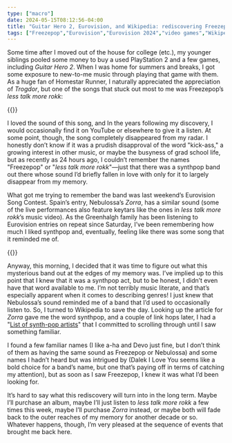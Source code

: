 ```yaml
---
type: ["macro"]
date: 2024-05-15T08:12:56-04:00
title: "Guitar Hero 2, Eurovision, and Wikipedia: rediscovering Freezepop"
tags: ["Freezepop","Eurovision","Eurovision 2024","video games","Wikipedia","synthpop","Homestar Runner","music"]
---
```

Some time after I moved out of the house for college (etc.), my younger siblings pooled some money to buy a used PlayStation 2 and a few games, including *Guitar Hero 2*. When I was home for summers and breaks, I got some exposure to new-to-me music through playing that game with them. As a huge fan of Homestar Runner, I naturally appreciated the appreciation of *Trogdor*, but one of the songs that stuck out most to me was Freezepop’s *less talk more rokk*:

{{<youtube id="WcAFkYUnSjg">}}

I loved the sound of this song, and In the years following my discovery, I would occasionally find it on YouTube or elsewhere to give it a listen. At some point, though, the song completely disappeared from my radar. I honestly don’t know if it was a prudish disapproval of the word "kick-ass," a growing interest in other music, or maybe the busyness of grad school life, but as recently as 24 hours ago, I couldn’t remember the names "Freezepop" or "*less talk more rokk*"—just that there was a synthpop band out there whose sound I’d briefly fallen in love with only for it to largely disappear from my memory.

What got me trying to remember the band was last weekend’s Eurovision Song Contest. Spain’s entry, Nebulossa’s *Zorra*, has a similar sound (some of the live performances also feature keytars like the ones in *less talk more rokk*’s music video). As the Greenhalgh family has been listening to Eurovision entries on repeat since Saturday, I’ve been remembering how much I liked synthpop and, eventually, feeling like there was some song that it reminded me of.

{{<youtube id="zSZqlQZ0_us">}}

Anyway, this morning, I decided that it was time to figure out what this mysterious band out at the edges of my memory was. I’ve implied up to this point that I knew that it was a synthpop act, but to be honest, I didn’t even have that word available to me. I’m not terribly music literate, and that’s especially apparent when it comes to describing genres! I just knew that Nebulossa’s sound reminded me of a band that I’d used to occasionally listen to. So, I turned to Wikipedia to save the day. Looking up the article for *Zorra* gave me the word synthpop, and a couple of link hops later, I had a "[List of synth-pop artists](https://en.wikipedia.org/wiki/List_of_synth-pop_artists)" that I committed to scrolling through until I saw something familiar.

I found a few familiar names (I like a-ha and Devo just fine, but I don’t think of them as having the same sound as Freezepop or Nebulossa) and some names I hadn’t heard but was intrigued by (Dalek I Love You seems like a bold choice for a band’s name, but one that’s paying off in terms of catching my attention), but as soon as I saw Freezepop, I knew it was what I’d been looking for. 

It’s hard to say what this rediscovery will turn into in the long term. Maybe I’ll purchase an album, maybe I’ll just listen to *less talk more rokk* a few times this week, maybe I’ll purchase *Zorra* instead, or maybe both will fade back to the outer reaches of my memory for another decade or so. Whatever happens, though, I’m very pleased at the sequence of events that brought me back here. 
